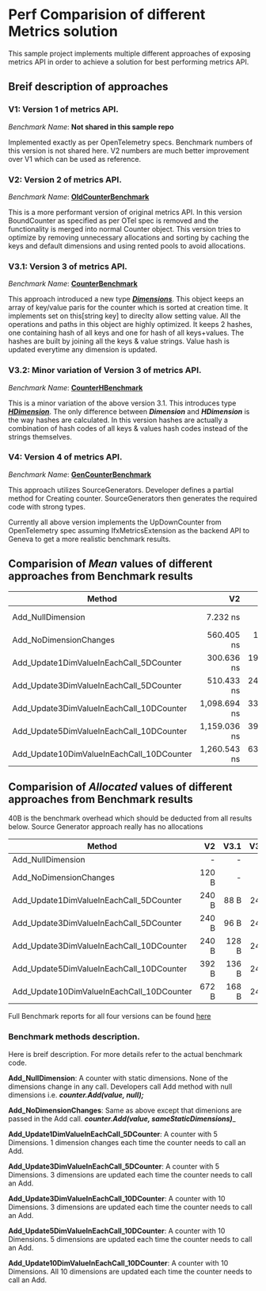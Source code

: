 # Perf Comparision of different Metrics solution
This sample project implements multiple different approaches of exposing metrics API in order to achieve a solution for best performing metrics API.

## Breif description of approaches
### **V1**: Version 1 of metrics API.
_Benchmark Name_: **Not shared in this sample repo**

Implemented exactly as per OpenTelemetry specs. Benchmark numbers of this version is not shared here. V2 numbers are much better improvement over V1 which can be used as reference.

### **V2**: Version 2 of metrics API.
_Benchmark Name_: [**OldCounterBenchmark**](https://github.com/dpk83/MetricsSample/blob/main/MetricsSample/MetricsBench/OldCounterBenchmark.cs)

This is a more performant version of original metrics API. In this version BoundCounter as specified as per OTel spec is removed and the functionality is merged into normal Counter object. This version tries to optimize by removing unnecessary allocations and sorting by caching the keys and default dimensions and using rented pools to avoid allocations. 

### **V3.1**: Version 3 of metrics API.
_Benchmark Name_: [**CounterBenchmark**](https://github.com/dpk83/MetricsSample/blob/main/MetricsSample/MetricsBench/CounterBenchmark.cs)

This approach introduced a new type [_**Dimensions**_](https://github.com/dpk83/MetricsSample/blob/main/MetricsSample/MetricsLibrary/Dimensions.cs). This object keeps an array of key/value paris for the counter which is sorted at creation time. It implements set on this[string key] to direclty allow setting value. All the operations and paths in this object are highly optimized. It keeps 2 hashes, one containing hash of all keys and one for hash of all keys+values. The hashes are built by joining all the keys & value strings. Value hash is updated everytime any dimension is updated. 

### **V3.2**: Minor variation of Version 3 of metrics API.
_Benchmark Name_: [**CounterHBenchmark**](https://github.com/dpk83/MetricsSample/blob/main/MetricsSample/MetricsBench/CounterHBenchmark.cs)

This is a minor variation of the above version 3.1. This introduces type [_**HDimension**_](https://github.com/dpk83/MetricsSample/blob/main/MetricsSample/MetricsLibrary/HDimension.cs). The only difference between _**Dimension**_ and _**HDimension**_ is the way hashes are calculated. In this version hashes are actually a combination of hash codes of all keys & values hash codes instead of the strings themselves. 

### **V4**: Version 4 of metrics API.
_Benchmark Name_: [**GenCounterBenchmark**](https://github.com/dpk83/MetricsSample/blob/main/MetricsSample/MetricsBench/GenCounterBenchmark_3.cs)

This approach utilizes SourceGenerators. Developer defines a partial method for Creating counter. SourceGenerators then generates the required code with strong types. 

Currently all above version implements the UpDownCounter from OpenTelemetry spec assuming IfxMetricsExtension as the backend API to Geneva to get a more realistic benchmark results.


## Comparision of _Mean_ values of different approaches from Benchmark results 

|                                    Method |         V2   |     V3.1   |       V3.2 |       V4   |
|------------------------------------------ |-------------:|-----------:|-----------:|-----------:|
|                         Add_NullDimension |     7.232 ns |   6.475 ns |   7.078 ns |  0.8833 ns |
|                    Add_NoDimensionChanges |   560.405 ns |  10.919 ns |   7.308 ns |  0.8917 ns |
|   Add_Update1DimValueInEachCall_5DCounter |   300.636 ns | 191.468 ns | 130.520 ns | 29.4419 ns |
|   Add_Update3DimValueInEachCall_5DCounter |   510.433 ns | 243.517 ns | 238.546 ns | 32.6043 ns |
|  Add_Update3DimValueInEachCall_10DCounter | 1,098.694 ns | 331.917 ns | 272.515 ns | 33.6353 ns |
|  Add_Update5DimValueInEachCall_10DCounter | 1,159.036 ns | 396.412 ns | 390.543 ns | 35.5876 ns |
| Add_Update10DimValueInEachCall_10DCounter | 1,260.543 ns | 639.290 ns | 741.667 ns | 44.6458 ns |


## Comparision of _Allocated_ values of different approaches from Benchmark results 
40B is the benchmark overhead which should be deducted from all results below. Source Generator approach really has no allocations


|                                    Method |        V2 |      V3.1 |      V3.2 |        V4 |
|------------------------------------------ |----------:|----------:|----------:|----------:|
|                         Add_NullDimension |         - |         - |         - |         - |
|                    Add_NoDimensionChanges |     120 B |         - |         - |         - |
|   Add_Update1DimValueInEachCall_5DCounter |     240 B |      88 B |      24 B |         - |
|   Add_Update3DimValueInEachCall_5DCounter |     240 B |      96 B |      24 B |         - |
|  Add_Update3DimValueInEachCall_10DCounter |     240 B |     128 B |      24 B |         - |
|  Add_Update5DimValueInEachCall_10DCounter |     392 B |     136 B |      24 B |         - |
| Add_Update10DimValueInEachCall_10DCounter |     672 B |     168 B |      24 B |         - |


Full Benchmark reports for all four versions can be found [here](https://github.com/dpk83/MetricsSample/tree/main/MetricsSample/MetricsBench/BenchResult)


### Benchmark methods description.
Here is breif description. For more details refer to the actual benchmark code.

**Add_NullDimension**: A counter with static dimensions. None of the dimensions change in any call. Developers call Add method with null dimensions i.e. _**counter.Add(value, null);**_

**Add_NoDimensionChanges**: Same as above except that dimenions are passed in the Add call. _**counter.Add(value, sameStaticDimensions)**__

**Add_Update1DimValueInEachCall_5DCounter**: A counter with 5 Dimensions. 1 dimension changes each time the counter needs to call an Add. 

**Add_Update3DimValueInEachCall_5DCounter**: A counter with 5 Dimensions. 3 dimensions are updated each time the counter needs to call an Add. 

**Add_Update3DimValueInEachCall_10DCounter**: A counter with 10 Dimensions. 3 dimensions are updated each time the counter needs to call an Add. 

**Add_Update5DimValueInEachCall_10DCounter**: A counter with 10 Dimensions. 5 dimensions are updated each time the counter needs to call an Add. 

**Add_Update10DimValueInEachCall_10DCounter**: A counter with 10 Dimensions. All 10 dimensions are updated each time the counter needs to call an Add. 
